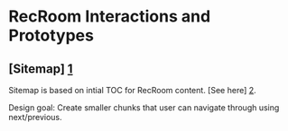 # RecRoom Interactions and Prototypes

## [Sitemap] [1]

Sitemap is based on intial TOC for RecRoom content. [See here] [2].

Design goal: Create smaller chunks that user can navigate through using next/previous.


[1]: http://585RIV.axshare.com "RecRoom Sitemap"
[2]: https://github.com/mozilla/recroom-docs/blob/master/README.md "RecRoom TOC"
